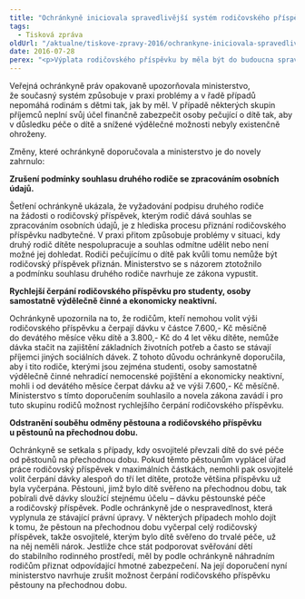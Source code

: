 ```yaml
---
title: "Ochránkyně iniciovala spravedlivější systém rodičovského příspěvku"
tags:
  - Tisková zpráva
oldUrl: "/aktualne/tiskove-zpravy-2016/ochrankyne-iniciovala-spravedlivejsi-system-rodicovskeho-prispevku"
date: 2016-07-28
perex: "<p>Výplata rodičovského příspěvku by měla být do budoucna spravedlivější. V reakci na dlouhodobé upozorňování veřejné ochránkyně práv a na její doporučení připravilo Ministerstvo práce a sociálních věcí novelu zákona o státní sociální podpoře. Vláda návrh schválila a předložila ho Poslanecké sněmovně.</p>"
---
```


<!-- imported from the old website -->

<p>Veřejná ochránkyně práv opakovaně upozorňovala ministerstvo, že současný systém způsobuje v praxi problémy a v řadě případů nepomáhá rodinám s dětmi tak, jak by měl. V případě některých skupin příjemců neplní svůj účel finančně zabezpečit osoby pečující o dítě tak, aby v důsledku péče o dítě a snížené výdělečné možnosti nebyly existenčně ohroženy.</p> <p>Změny, které ochránkyně doporučovala a ministerstvo je do novely zahrnulo:</p> <p><b>Zrušení podmínky souhlasu druhého rodiče se zpracováním osobních údajů.</b></p> <p>Šetření ochránkyně ukázala, že vyžadování podpisu druhého rodiče na žádosti o rodičovský příspěvek, kterým rodič dává souhlas se zpracováním osobních údajů, je z hlediska procesu přiznání rodičovského příspěvku nadbytečné. V praxi přitom způsobuje problémy v situaci, kdy druhý rodič dítěte nespolupracuje a souhlas odmítne udělit nebo není možné jej dohledat. Rodiči pečujícímu o dítě pak kvůli tomu nemůže být rodičovský příspěvek přiznán. Ministerstvo se s názorem ztotožnilo a podmínku souhlasu druhého rodiče navrhuje ze zákona vypustit.</p> <p><b>Rychlejší čerpání rodičovského příspěvku pro studenty, osoby samostatně výdělečně činné a ekonomicky neaktivní.</b>  </p> <p>Ochránkyně upozornila na to, že rodičům, kteří nemohou volit výši rodičovského příspěvku a čerpají dávku v částce 7.600,- Kč měsíčně do devátého měsíce věku dítě a 3.800,- Kč do 4 let věku dítěte, nemůže dávka stačit na zajištění základních životních potřeb a často se stávají příjemci jiných sociálních dávek. Z tohoto důvodu ochránkyně doporučila, aby i tito rodiče, kterými jsou zejména studenti, osoby samostatně výdělečně činné nehradící nemocenské pojištění a ekonomicky neaktivní, mohli i od devátého měsíce čerpat dávku až ve výši 7.600,- Kč měsíčně. Ministerstvo s tímto doporučením souhlasilo a novela zákona zavádí i pro tuto skupinu rodičů možnost rychlejšího čerpání rodičovského příspěvku. </p> <p><b>Odstranění souběhu odměny pěstouna a rodičovského příspěvku u pěstounů na přechodnou dobu.</b></p><p> Ochránkyně se setkala s případy, kdy osvojitelé převzali dítě do své péče od pěstounů na přechodnou dobu. Pokud těmto pěstounům vyplácel úřad práce rodičovský příspěvek v maximálních částkách, nemohli pak osvojitelé volit čerpání dávky alespoň do tří let dítěte, protože většina příspěvku už byla vyčerpána. Pěstouni, jimž bylo dítě svěřeno na přechodnou dobu, tak pobírali dvě dávky sloužící stejnému účelu – dávku pěstounské péče a rodičovský příspěvek. Podle ochránkyně jde o nespravedlnost, která vyplynula ze stávající právní úpravy. V některých případech mohlo dojít k tomu, že pěstoun na přechodnou dobu vyčerpal celý rodičovský příspěvek, takže osvojitelé, kterým bylo dítě svěřeno do trvalé péče, už na něj neměli nárok. Jestliže chce stát podporovat svěřování dětí do stabilního rodinného prostředí, měl by podle ochránkyně náhradním rodičům přiznat odpovídající hmotné zabezpečení. Na její doporučení nyní ministerstvo navrhuje zrušit možnost čerpání rodičovského příspěvku pěstouny na přechodnou dobu.</p>
